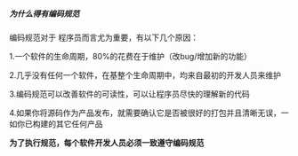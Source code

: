 #####  为什么得有编码规范 

编码规范对于 程序员而言尤为重要，有以下几个原因：

1.一个软件的生命周期，80%的花费在于维护（改bug/增加新的功能）

2.几乎没有任何一个软件，在基整个生命周期中，均来自最初的开发人员来维护

3.编码规范可以改善软件的可读性，可以让程序员尽快的理解新的代码

4.如果你将源码作为产品发布，就需要确认它是否被很好的打包并且清晰无误，一如你已构建的其它任何产品

**为了执行规范，每个软件开发人员必须一致遵守编码规范**

